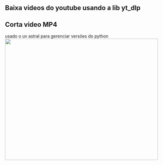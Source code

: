 <h2>Baixa videos do youtube usando a lib yt_dlp</h2>
<h2>Corta video MP4</h2>
<spa>usado o uv astral para gerenciar versões do python</spa>

<img src="https://github.com/marcoscode404/cut_video_mp4/blob/main/giff.gif"   width="100%" height="400">
